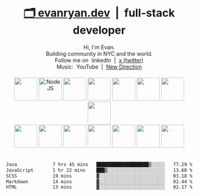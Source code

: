 <h1 align="center"><a href="https://evanryan.dev">🗂 evanryan.dev</a>&nbsp; |&nbsp; full-stack developer</h1>

<div align="center">
  Hi, I'm Evan.
</div>
<div align="center">
  Building community in NYC and the world.
</div>
<div align="center">
  Follow me on &nbsp;<a href="https://www.linkedin.com/in/evan-ryan-dev" style="text-decoration:none">linkedIn</a>&nbsp; | &nbsp;<a href="https://twitter.com/evanreesryan">x (twitter)</a>
</div>
<div align="center">
  Music: &nbsp;<a href="https://youtube.com/@evanryanbass" style="text-decoration:none">YouTube</a>&nbsp; | &nbsp;<a href="https://evanhundred.github.io/new-direction">New Direction</a>
</div>
<div style="height:20px">&nbsp;</div>

<div align="center">
<div>
  <img src="https://cdn.jsdelivr.net/gh/devicons/devicon/icons/javascript/javascript-original.svg" width="60" />
  <img src="https://cdn.jsdelivr.net/gh/devicons/devicon/icons/nodejs/nodejs-original.svg" alt="NodeJS" width="60" />
  <img src="https://cdn.jsdelivr.net/gh/devicons/devicon/icons/react/react-original.svg" width="60" />
  <img src="https://cdn.jsdelivr.net/gh/devicons/devicon/icons/redux/redux-original.svg" width="60" />
  <img src="https://cdn.jsdelivr.net/gh/devicons/devicon/icons/ruby/ruby-original.svg" width="60" />
  <img src="https://cdn.jsdelivr.net/gh/devicons/devicon/icons/rails/rails-plain.svg" width="60" />
  <img src="https://cdn.jsdelivr.net/gh/devicons/devicon/icons/postgresql/postgresql-original.svg" width="60" />
  <img src="https://cdn.jsdelivr.net/gh/devicons/devicon/icons/mongodb/mongodb-original.svg" width="60" />
</div>

<div>
  <img src="https://cdn.jsdelivr.net/gh/devicons/devicon@latest/icons/amazonwebservices/amazonwebservices-original-wordmark.svg" width="60" />
  <img src="https://cdn.jsdelivr.net/gh/devicons/devicon/icons/html5/html5-original.svg" width="60"/>
  <img src="https://cdn.jsdelivr.net/gh/devicons/devicon/icons/css3/css3-original.svg" width="60"/>
  <img src="https://cdn.jsdelivr.net/gh/devicons/devicon/icons/webpack/webpack-original.svg" width="60" />
  <img src="https://cdn.jsdelivr.net/gh/devicons/devicon/icons/git/git-original.svg" width="60"/>
  <img src="https://cdn.jsdelivr.net/gh/devicons/devicon/icons/docker/docker-original.svg" width="60"/>
  <img src="https://cdn.jsdelivr.net/gh/devicons/devicon/icons/bash/bash-original.svg" width="60"/>
</div>

<div style="height:20px">&nbsp;</div>

<!--START_SECTION:waka-->

```txt
Java             7 hrs 45 mins   ███████████████████▒░░░░░   77.29 %
JavaScript       1 hr 22 mins    ███▒░░░░░░░░░░░░░░░░░░░░░   13.68 %
SCSS             19 mins         ▓░░░░░░░░░░░░░░░░░░░░░░░░   03.18 %
Markdown         14 mins         ▓░░░░░░░░░░░░░░░░░░░░░░░░   02.44 %
HTML             13 mins         ▓░░░░░░░░░░░░░░░░░░░░░░░░   02.17 %
```

<!--END_SECTION:waka-->


<!---

<figure><img src="https://wakatime.com/share/@evan100/f6f847ff-c5ed-422d-9557-f427d06497b6.svg" style="height:400px"></img></figure>

[![Top Langs](https://gh-readme-stats-virid.vercel.app/api/top-langs/?username=evanhundred&layout=donut-vertical&langs_count=8)](https://github.com/anuraghazra/github-readme-stats)

<div>
  <img src="https://evanryan.dev/assets/ghReadme/stats-copy.png" style="height:20px" />
</div>

--->
